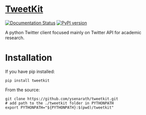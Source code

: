 # [TweetKit](https://github.com/ysenarath/tweetkit)

[![Documentation Status](https://readthedocs.org/projects/tweetkit/badge/?version=latest)](https://tweetkit.readthedocs.io/en/latest/?badge=latest) 
[![PyPI version](https://badge.fury.io/py/tweetkit.svg)](https://badge.fury.io/py/tweetkit)

A python Twitter client focused mainly on Twitter API for academic research. 

Installation
============

If you have pip installed:

`pip install tweetkit`

From the source:
```shell
git clone https://github.com/ysenarath/tweetkit.git
# add path to the ./tweetkit folder in PYTHONPATH
export PYTHONPATH="${PYTHONPATH}:$(pwd)/tweetkit"
```
